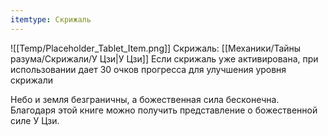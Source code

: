 ```yaml
---
itemtype: Скрижаль
---
```

![[Temp/Placeholder_Tablet_Item.png]]
Скрижаль: [[Механики/Тайны разума/Скрижали/У Цзи|У Цзи]]
Если скрижаль уже активирована, при использовании дает 30 очков прогресса для улучшения уровня скрижали

Небо и земля безграничны, а божественная сила бесконечна. Благодаря этой книге можно получить представление о божественной силе У Цзи.
